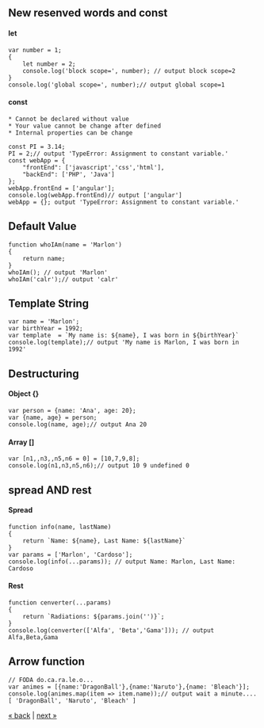 ## New resenved words  and const
#### let
```
var number = 1;
{
    let number = 2;
    console.log('block scope=', number); // output block scope=2
}
console.log('global scope=', number);// output global scope=1
```

#### const
    * Cannot be declared without value
    * Your value cannot be change after defined
    * Internal properties can be change
```
const PI = 3.14;
PI = 2;// output 'TypeError: Assignment to constant variable.'
const webApp = {
    "frontEnd": ['javascript','css','html'],
    "backEnd": ['PHP', 'Java']
};
webApp.frontEnd = ['angular'];
console.log(webApp.frontEnd)// output ['angular']
webApp = {}; output 'TypeError: Assignment to constant variable.'
```

## Default Value
```
function whoIAm(name = 'Marlon')
{
    return name;
}
whoIAm(); // output 'Marlon'
whoIAm('calr');// output 'calr'
```

## Template String
```
var name = 'Marlon';
var birthYear = 1992;
var template  = `My name is: ${name}, I was born in ${birthYear}`
console.log(template);// output 'My name is Marlon, I was born in 1992'
```

## Destructuring
#### Object {}
```
var person = {name: 'Ana', age: 20};
var {name, age} = person;
console.log(name, age);// output Ana 20
```
#### Array []
```
var [n1,,n3,,n5,n6 = 0] = [10,7,9,8];
console.log(n1,n3,n5,n6);// output 10 9 undefined 0
```

## spread AND rest
#### Spread
```
function info(name, lastName)
{
    return `Name: ${name}, Last Name: ${lastName}`
}
var params = ['Marlon', 'Cardoso'];
console.log(info(...params)); // output Name: Marlon, Last Name: Cardoso
```
#### Rest
```
function cenverter(...params)
{
    return `Radiations: ${params.join('')}`;
}
console.log(cenverter(['Alfa', 'Beta','Gama'])); // output Alfa,Beta,Gama
```

## Arrow function
```
// FODA do.ca.ra.le.o...
var animes = [{name:'DragonBall'},{name:'Naruto'},{name: 'Bleach'}];
console.log(animes.map(item => item.name));// output wait a minute....[ 'DragonBall', 'Naruto', 'Bleach' ]
```

[&laquo; back](https://github.com/MRCardoso/es2015-basic) |
[next &raquo;](https://github.com/MRCardoso/es2015-basic/blob/master/default_value.js)
